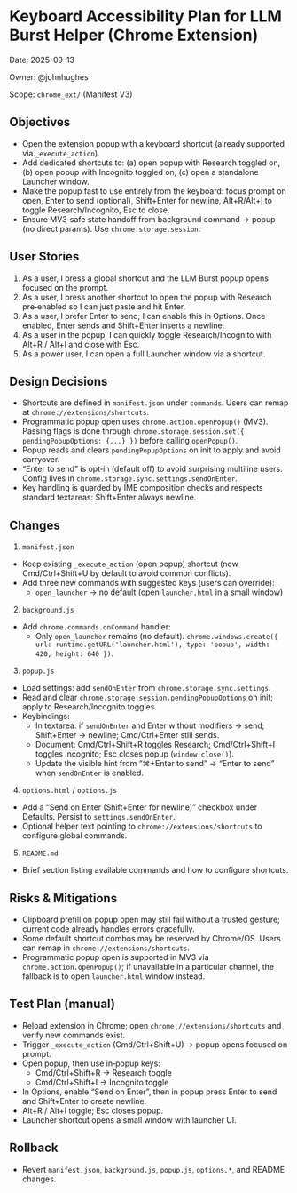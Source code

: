 # Keyboard Accessibility Plan for LLM Burst Helper (Chrome Extension)

Date: 2025-09-13

Owner: @johnhughes

Scope: `chrome_ext/` (Manifest V3)

## Objectives

- Open the extension popup with a keyboard shortcut (already supported via `_execute_action`).
- Add dedicated shortcuts to: (a) open popup with Research toggled on, (b) open popup with Incognito toggled on, (c) open a standalone Launcher window.
- Make the popup fast to use entirely from the keyboard: focus prompt on open, Enter to send (optional), Shift+Enter for newline, Alt+R/Alt+I to toggle Research/Incognito, Esc to close.
- Ensure MV3‑safe state handoff from background command → popup (no direct params). Use `chrome.storage.session`.

## User Stories

1. As a user, I press a global shortcut and the LLM Burst popup opens focused on the prompt.
2. As a user, I press another shortcut to open the popup with Research pre‑enabled so I can just paste and hit Enter.
3. As a user, I prefer Enter to send; I can enable this in Options. Once enabled, Enter sends and Shift+Enter inserts a newline.
4. As a user in the popup, I can quickly toggle Research/Incognito with Alt+R / Alt+I and close with Esc.
5. As a power user, I can open a full Launcher window via a shortcut.

## Design Decisions

- Shortcuts are defined in `manifest.json` under `commands`. Users can remap at `chrome://extensions/shortcuts`.
- Programmatic popup open uses `chrome.action.openPopup()` (MV3). Passing flags is done through `chrome.storage.session.set({ pendingPopupOptions: {...} })` before calling `openPopup()`.
- Popup reads and clears `pendingPopupOptions` on init to apply and avoid carryover.
- “Enter to send” is opt‑in (default off) to avoid surprising multiline users. Config lives in `chrome.storage.sync.settings.sendOnEnter`.
- Key handling is guarded by IME composition checks and respects standard textareas: Shift+Enter always newline.

## Changes

1) `manifest.json`
- Keep existing `_execute_action` (open popup) shortcut (now Cmd/Ctrl+Shift+U by default to avoid common conflicts).
- Add three new commands with suggested keys (users can override):
  - `open_launcher` → no default (open `launcher.html` in a small window)

2) `background.js`
- Add `chrome.commands.onCommand` handler:
  - Only `open_launcher` remains (no default). `chrome.windows.create({ url: runtime.getURL('launcher.html'), type: 'popup', width: 420, height: 640 })`.

3) `popup.js`
- Load settings: add `sendOnEnter` from `chrome.storage.sync.settings`.
- Read and clear `chrome.storage.session.pendingPopupOptions` on init; apply to Research/Incognito toggles.
- Keybindings:
  - In textarea: if `sendOnEnter` and Enter without modifiers → send; Shift+Enter → newline; Cmd/Ctrl+Enter still sends.
  - Document: Cmd/Ctrl+Shift+R toggles Research; Cmd/Ctrl+Shift+I toggles Incognito; Esc closes popup (`window.close()`).
  - Update the visible hint from “⌘+Enter to send” → “Enter to send” when `sendOnEnter` is enabled.

4) `options.html` / `options.js`
- Add a “Send on Enter (Shift+Enter for newline)” checkbox under Defaults. Persist to `settings.sendOnEnter`.
- Optional helper text pointing to `chrome://extensions/shortcuts` to configure global commands.

5) `README.md`
- Brief section listing available commands and how to configure shortcuts.

## Risks & Mitigations

- Clipboard prefill on popup open may still fail without a trusted gesture; current code already handles errors gracefully.
- Some default shortcut combos may be reserved by Chrome/OS. Users can remap in `chrome://extensions/shortcuts`.
- Programmatic popup open is supported in MV3 via `chrome.action.openPopup()`; if unavailable in a particular channel, the fallback is to open `launcher.html` window instead.

## Test Plan (manual)

- Reload extension in Chrome; open `chrome://extensions/shortcuts` and verify new commands exist.
- Trigger `_execute_action` (Cmd/Ctrl+Shift+U) → popup opens focused on prompt.
- Open popup, then use in‑popup keys:
  - Cmd/Ctrl+Shift+R → Research toggle
  - Cmd/Ctrl+Shift+I → Incognito toggle
- In Options, enable “Send on Enter”, then in popup press Enter to send and Shift+Enter to create newline.
- Alt+R / Alt+I toggle; Esc closes popup.
- Launcher shortcut opens a small window with launcher UI.

## Rollback

- Revert `manifest.json`, `background.js`, `popup.js`, `options.*`, and README changes.
